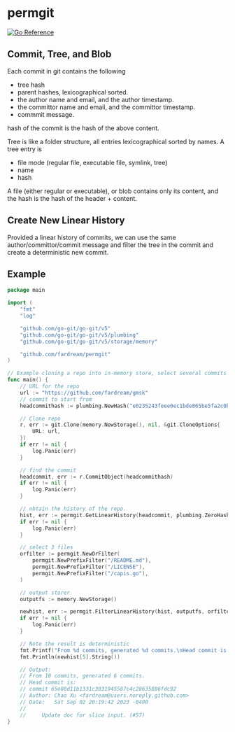 # permgit

[![Go Reference](https://pkg.go.dev/badge/github.com/fardream/permgit.svg)](https://pkg.go.dev/github.com/fardream/permgit)

## Commit, Tree, and Blob

Each commit in git contains the following

- tree hash
- parent hashes, lexicographical sorted.
- the author name and email, and the author timestamp.
- the committor name and email, and the committor timestamp.
- commmit message.

hash of the commit is the hash of the above content.

Tree is like a folder structure, all entries lexicographical sorted by names. A tree entry is

- file mode (regular file, executable file, symlink, tree)
- name
- hash

A file (either regular or executable), or blob contains only its content, and the hash is the hash of the header + content.

## Create New Linear History

Provided a linear history of commits, we can use the same author/committor/commit message and filter the tree in the commit and create a deterministic new commit.

## Example

```go
package main

import (
	"fmt"
	"log"

	"github.com/go-git/go-git/v5"
	"github.com/go-git/go-git/v5/plumbing"
	"github.com/go-git/go-git/v5/storage/memory"

	"github.com/fardream/permgit"
)

// Example cloning a repo into in-memory store, select several commits from a specific commit, and filter it into another in-memory store.
func main() {
	// URL for the repo
	url := "https://github.com/fardream/gmsk"
	// commit to start from
	headcommithash := plumbing.NewHash("e0235243feee0ec1bde865be5fa2c0b761eff804")

	// Clone repo
	r, err := git.Clone(memory.NewStorage(), nil, &git.CloneOptions{
		URL: url,
	})
	if err != nil {
		log.Panic(err)
	}

	// find the commit
	headcommit, err := r.CommitObject(headcommithash)
	if err != nil {
		log.Panic(err)
	}

	// obtain the history of the repo.
	hist, err := permgit.GetLinearHistory(headcommit, plumbing.ZeroHash, 10)
	if err != nil {
		log.Panic(err)
	}

	// select 3 files
	orfilter := permgit.NewOrFilter(
		permgit.NewPrefixFilter("/README.md"),
		permgit.NewPrefixFilter("/LICENSE"),
		permgit.NewPrefixFilter("/capis.go"),
	)

	// output storer
	outputfs := memory.NewStorage()

	newhist, err := permgit.FilterLinearHistory(hist, outputfs, orfilter)
	if err != nil {
		log.Panic(err)
	}

	// Note the result is deterministic
	fmt.Printf("From %d commits, generated %d commits.\nHead commit is:\n", len(hist), len(newhist))
	fmt.Println(newhist[5].String())

	// Output:
	// From 10 commits, generated 6 commits.
	// Head commit is:
	// commit 65e88d11b1331c3031945587c4c28635886fdc92
	// Author: Chao Xu <fardream@users.noreply.github.com>
	// Date:   Sat Sep 02 20:19:42 2023 -0400
	//
	//     Update doc for slice input. (#57)
}
```
